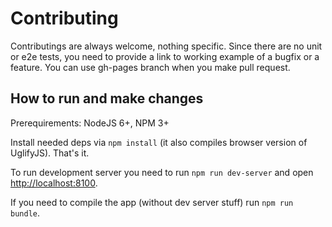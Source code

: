 # Contributing

Contributings are always welcome, nothing specific. Since there are no unit or e2e tests, you need to provide a link to working example of a bugfix or a feature. You can use gh-pages branch when you make pull request.

## How to run and make changes

Prerequirements: NodeJS 6+, NPM 3+

Install needed deps via ``npm install`` (it also compiles browser version of UglifyJS). That's it.

To run development server you need to run ``npm run dev-server`` and open [http://localhost:8100](http://localhost:8100).

If you need to compile the app (without dev server stuff) run ``npm run bundle``.
